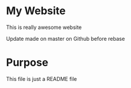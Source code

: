 # My Website 
This is really awesome website

Update made on master on Github before rebase

# Purpose
This file is just a README file
